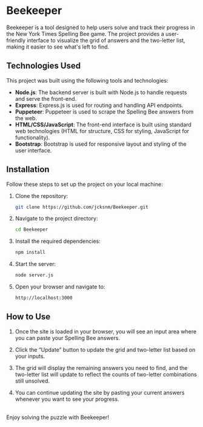 # Beekeeper

Beekeeper is a tool designed to help users solve and track their progress in the New York Times Spelling Bee game. The project provides a user-friendly interface to visualize the grid of answers and the two-letter list, making it easier to see what's left to find.

## Technologies Used

This project was built using the following tools and technologies:

- **Node.js**: The backend server is built with Node.js to handle requests and serve the front-end.
- **Express**: Express.js is used for routing and handling API endpoints.
- **Puppeteer**: Puppeteer is used to scrape the Spelling Bee answers from the web.
- **HTML/CSS/JavaScript**: The front-end interface is built using standard web technologies (HTML for structure, CSS for styling, JavaScript for functionality).
- **Bootstrap**: Bootstrap is used for responsive layout and styling of the user interface.

## Installation

Follow these steps to set up the project on your local machine:

1. Clone the repository:

    ```bash
    git clone https://github.com/jcksnm/Beekeeper.git
    ```

2. Navigate to the project directory:

    ```bash
    cd Beekeeper
    ```

3. Install the required dependencies:

    ```bash
    npm install
    ```

4. Start the server:

    ```bash
    node server.js
    ```

5. Open your browser and navigate to:

    ```bash
    http://localhost:3000
    ```

## How to Use

1. Once the site is loaded in your browser, you will see an input area where you can paste your Spelling Bee answers.

2. Click the “Update” button to update the grid and two-letter list based on your inputs.

3. The grid will display the remaining answers you need to find, and the two-letter list will update to reflect the counts of two-letter combinations still unsolved.

4. You can continue updating the site by pasting your current answers whenever you want to see your progress.

<br>
Enjoy solving the puzzle with Beekeeper!  